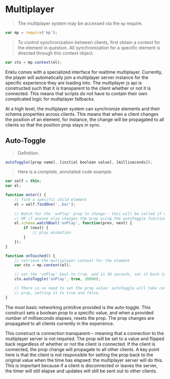 # Multiplayer

> The multiplayer system may be accessed via the `mp` require.

```javascript
var mp = require('mp');
```

> To control synchronization between clients, first obtain a context for the element in question. All synchronization for a specific element is directed through this context object.

```javascript
var ctx = mp.context(el);
```

Enklu comes with a specialized interface for realtime multiplayer. Currently, the player will automatically join a multiplayer server instance for the specific experience they are loading into. The multiplayer js api is constructed such that it is transparent to the client whether or not it is connected. This means that scripts do not have to contain their own complicated logic for multiplayer fallbacks.

At a high level, the multiplayer system can synchronize elements and their schema properties across clients. This means that when a client changes the position of an element, for instance, the change will be propagated to all clients so that the position prop stays in sync.

## Auto-Toggle

> Definition.

```javascript
autoToggle([prop name], [initial boolean value], [milliseconds]);
```

> Here is a complete, annotated code example.

```javascript
var self = this;
var el;

function enter() {
    // find a specific child element
    el = self.findOne('..bar');
    
    // Watch for the 'onPlay' prop to change-- this will be called if we change the prop
    // OR if anyone else changes the prop using the autoToggle function (see onTouched()).
    el.schema.watchBool('onPlay', function(prev, next) {
        if (next) {
            // play animation
        }
    });
}

function onTouched() {
    // retrieve the multiplayer context for the element
    var ctx = mp.context(el);

    // set the 'onPlay' bool to true, and in 30 seconds, set it back to false
    ctx.autoToggle('onPlay', true, 30000);

    // There is no need to set the prop value: autoToggle will take control of this
    // prop, setting it to true and false.
}
```

The most basic networking primitive provided is the auto-toggle. This construct sets a boolean prop to a specific value, and when a provided number of milliseconds elapses, resets the prop. The prop changes are propagated to all clients currently in the experience.

This construct is connection transparent-- meaning that a connection to the multiplayer server is not required. The prop will be set to a value and flipped back regardless of whether or not the client is connected. If the client is connected, the prop change will propagate to all other clients. A key point here is that the client is not responsible for setting the prop back to the original value when the time has elapsed: the multiplayer server will do this. This is important because if a client is disconnected or leaves the server, the timer will still elapse and updates will still be sent out to other clients.
